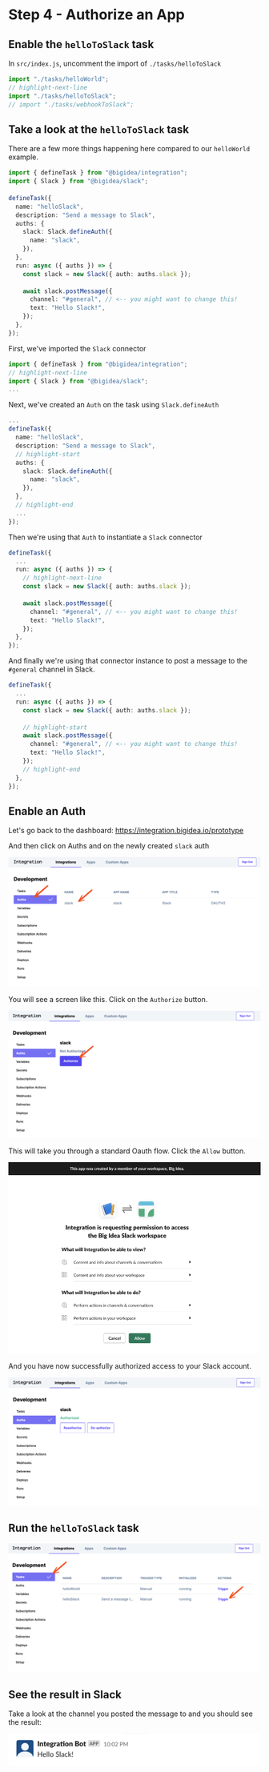 # Step 4 - Authorize an App

## Enable the `helloToSlack` task

In `src/index.js`, uncomment the import of `./tasks/helloToSlack`  

```typescript
import "./tasks/helloWorld";
// highlight-next-line
import "./tasks/helloToSlack";
// import "./tasks/webhookToSlack";
```

## Take a look at the `helloToSlack` task

There are a few more things happening here compared to our `helloWorld` example. 

```typescript
import { defineTask } from "@bigidea/integration";
import { Slack } from "@bigidea/slack";

defineTask({
  name: "helloSlack",
  description: "Send a message to Slack",
  auths: {
    slack: Slack.defineAuth({
      name: "slack",
    }),
  },
  run: async ({ auths }) => {
    const slack = new Slack({ auth: auths.slack });

    await slack.postMessage({
      channel: "#general", // <-- you might want to change this!
      text: "Hello Slack!",
    });
  },
});
```

First, we've imported the `Slack` connector

```typescript
import { defineTask } from "@bigidea/integration";
// highlight-next-line
import { Slack } from "@bigidea/slack";
...
```

Next, we've created an `Auth` on the task using `Slack.defineAuth`

```typescript
...
defineTask({
  name: "helloSlack",
  description: "Send a message to Slack",
  // highlight-start
  auths: {
    slack: Slack.defineAuth({
      name: "slack",
    }),
  },
  // highlight-end
  ...
});
```

Then we're using that `Auth` to instantiate a `Slack` connector 

```typescript
defineTask({
  ...
  run: async ({ auths }) => {
    // highlight-next-line
    const slack = new Slack({ auth: auths.slack });

    await slack.postMessage({
      channel: "#general", // <-- you might want to change this!
      text: "Hello Slack!",
    });
  },
});
```

And finally we're using that connector instance to post a message to the `#general` channel in Slack.

```typescript
defineTask({
  ...
  run: async ({ auths }) => {
    const slack = new Slack({ auth: auths.slack });

    // highlight-start
    await slack.postMessage({
      channel: "#general", // <-- you might want to change this!
      text: "Hello Slack!",
    });
    // highlight-end
  },
});
```

## Enable an Auth

Let's go back to the dashboard: https://integration.bigidea.io/prototype

And then click on Auths and on the newly created `slack` auth

![asdf](./img/authorize-an-app-0.png)

You will see a screen like this. Click on the `Authorize` button.

![asdf](./img/authorize-an-app-1.png)

This will take you through a standard Oauth flow. Click the `Allow` button.

![asdf](./img/authorize-an-app-2.png)

And you have now successfully authorized access to your Slack account.

![asdf](./img/authorize-an-app-3.png)

## Run the `helloToSlack` task

![asdf](./img/authorize-an-app-4.png)

## See the result in Slack

Take a look at the channel you posted the message to and you should see the result:

![asdf](./img/authorize-an-app-5.png)